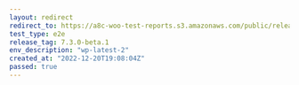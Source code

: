 ```yaml
---
layout: redirect
redirect_to: https://a8c-woo-test-reports.s3.amazonaws.com/public/release/7.3.0-beta.1/wp-latest-2/e2e/index.html
test_type: e2e
release_tag: 7.3.0-beta.1
env_description: "wp-latest-2"
created_at: "2022-12-20T19:08:04Z"
passed: true
---
```

